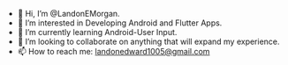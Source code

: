 - 👋 Hi, I’m @LandonEMorgan.
- 👀 I’m interested in Developing Android and Flutter Apps.
- 🌱 I’m currently learning Android-User Input.
- 💞️ I’m looking to collaborate on anything that will expand my experience.
- 📫 How to reach me: landonedward1005@gmail.com

<!---
LandonEMorgan/LandonEMorgan is a ✨ special ✨ repository because its `README.md` (this file) appears on your GitHub profile.
You can click the Preview link to take a look at your changes.
--->
